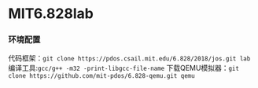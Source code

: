 # MIT6.828lab
### 环境配置
代码框架：`git clone https://pdos.csail.mit.edu/6.828/2018/jos.git lab`
编译工具:`gcc/g++ -m32 -print-libgcc-file-name`
下载QEMU模拟器：`git clone https://github.com/mit-pdos/6.828-qemu.git qemu`
